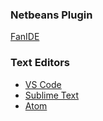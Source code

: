 

### Netbeans Plugin

[FanIDE](https://github.com/fanx-dev/fanIDE)

### Text Editors
* [VS Code](https://github.com/a-mackay/fantom-syntax-highlighting)
* [Sublime Text](https://packagecontrol.io/packages/Fantom)
* [Atom](https://atom.io/packages/language-fantom)
